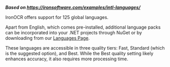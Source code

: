 ***Based on <https://ironsoftware.com/examples/intl-languages/>***

IronOCR offers support for 125 global languages.

Apart from English, which comes pre-installed, additional language packs can be incorporated into your .NET projects through NuGet or by downloading from our [Languages Page](https://ironsoftware.com/csharp/ocr/languages/).

These languages are accessible in three quality tiers: Fast, Standard (which is the suggested option), and Best. While the Best quality setting likely enhances accuracy, it also requires more processing time.